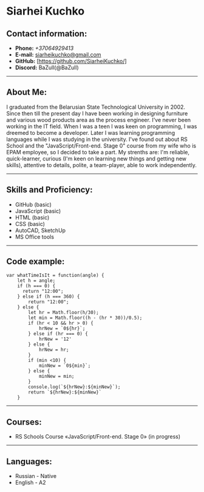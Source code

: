 # **Siarhei Kuchko**
## Contact information:
* **Phone:** *+37064929413*
* **E-mail:** siarheikuchko@gmail.com
* **GitHub:** [https://github.com/SiarheiKuchko/]
* **Discord:** BaZull(@BaZull)

-----------
## About Me:

I graduated from the Belarusian State Technological University in 2002. Since then till the present day I have been working in designing furniture and various wood products area as the process engineer. 
I've never been working in the IT field. When I was a teen I was keen on programming, I was dreemed to become a developer. Later I was learning programming languages while I was studying in the university. I've found out about RS School and the "JavaScript/Front-end. Stage 0" course from my wife who is EPAM employee, so I decided to take a part. 
My strenths are: I'm reliable, quick-learner, curious (I'm keen on learning new things and getting new skills), attentive to details, polite, a team-player, able to work independently.

----------
## Skills and Proficiency:
 - GitHub (basic)
 - JavaScript (basic)
 - HTML (basic)
 - CSS (basic)
 - AutoCAD, SketchUp
 - MS Office tools

-----------
## Code example:

```
var whatTimeIsIt = function(angle) {  
    let h = angle;
    if (h === 0) {
      return "12:00";
    } else if (h === 360) {
        return "12:00";
    } else {
        let hr = Math.floor(h/30);
        let min = Math.floor((h - (hr * 30))/0.5);
        if (hr < 10 && hr > 0) {
            hrNew = `0${hr}`;
        } else if (hr === 0) {
            hrNew = '12'
        } else {
            hrNew = hr;
        }
        if (min <10) {
            minNew = `0${min}`;
        } else {
            minNew = min;
        }
        console.log(`${hrNew}:${minNew}`);
        return `${hrNew}:${minNew}`
    }
```
-----------
## Courses:

- RS Schools Course «JavaScript/Front-end. Stage 0» (in progress)

-----------
## Languages:

* Russian - Native
* English - A2
